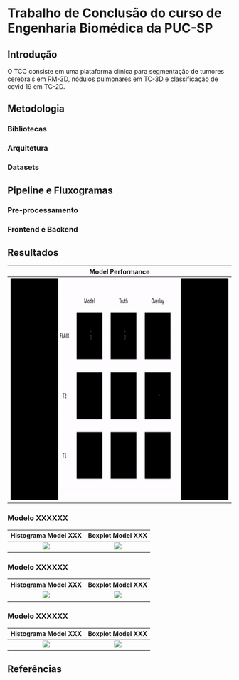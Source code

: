 # Trabalho de Conclusão do curso de Engenharia Biomédica da PUC-SP

## Introdução
O TCC consiste em uma plataforma clínica para segmentação de tumores cerebrais em RM-3D, nódulos pulmonares em TC-3D e classificação de covid 19 em TC-2D.

## Metodologia
### Bibliotecas
### Arquitetura
### Datasets

## Pipeline e Fluxogramas
### Pre-processamento
### Frontend e Backend

## Resultados

| Model Performance |
|:----------:|
|<img src="doc/caso92.gif" widht="500" height="500"/>

### Modelo XXXXXX
| Histograma Model XXX | Boxplot Model XXX |
|:----------:|:----------:|
|<img src="doc/" widht="250px" height="250px"/>|<img src="doc/" widht="250px" height="250px"/>

### Modelo XXXXXX
| Histograma Model XXX | Boxplot Model XXX |
|:----------:|:----------:|
|<img src="doc/" widht="250px" height="250px"/>|<img src="doc/" widht="250px" height="250px"/>

### Modelo XXXXXX
| Histograma Model XXX | Boxplot Model XXX |
|:----------:|:----------:|
|<img src="doc/" widht="250px" height="250px"/>|<img src="doc/" widht="250px" height="250px"/>


## Referências


